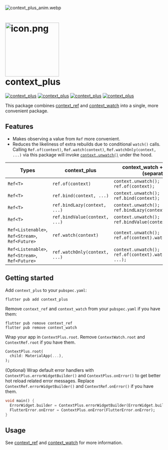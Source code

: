 ![context_plus_anim.webp](https://github.com/s0nerik/context_plus/raw/main/doc/context_plus_anim.webp)

# <img src="https://github.com/s0nerik/context_plus/raw/main/example/web/icons/Icon-192.png" alt="icon.png" width="172"/> <br/> context_plus

[![context_plus](https://img.shields.io/pub/v/context_plus)](https://pub.dev/packages/context_plus)
[![context_plus](https://img.shields.io/pub/likes/context_plus)](https://pub.dev/packages/context_plus)
[![context_plus](https://img.shields.io/pub/points/context_plus)](https://pub.dev/packages/context_plus)
[![context_plus](https://img.shields.io/pub/popularity/context_plus)](https://pub.dev/packages/context_plus)

This package combines [context_ref](https://pub.dev/packages/context_ref) and [context_watch](https://pub.dev/packages/context_watch) into a single, more convenient package.

## Features

- Makes observing a value from `Ref` more convenient.
- Reduces the likeliness of extra rebuilds due to conditional `watch()` calls. Calling `Ref.of(context)`, `Ref.watch(context)`, `Ref.watchOnly(context, ...)` via this package will invoke [`context.unwatch()`](https://github.com/s0nerik/context_plus/tree/master/packages/context_watch#contextunwatch) under the hood.

| Types                                           | context_plus                  | context_watch + context_ref (separately)                      |
|-------------------------------------------------|-------------------------------|---------------------------------------------------------------|
| `Ref<T>`                                        | `ref.of(context)`             | `context.unwatch(); ref.of(context);`                         |
| `Ref<T>`                                        | `ref.bind(context, ...)`      | `context.unwatch(); ref.bind(context);`                       |
| `Ref<T>`                                        | `ref.bindLazy(context, ...)`  | `context.unwatch(); ref.bindLazy(context);`                   |
| `Ref<T>`                                        | `ref.bindValue(context, ...)` | `context.unwatch(); ref.bindValue(context);`                  |
| `Ref<Listenable>`, `Ref<Stream>`, `Ref<Future>` | `ref.watch(context)`          | `context.unwatch(); ref.of(context).watch(context);`          |
| `Ref<Listenable>`, `Ref<Stream>`, `Ref<Future>` | `ref.watchOnly(context, ...)` | `context.unwatch(); ref.of(context).watchOnly(context, ...);` |

## Getting started

Add `context_plus` to your `pubspec.yaml`:
```shell
flutter pub add context_plus
```

Remove `context_ref` and `context_watch` from your `pubspec.yaml` if you have them:
```shell
flutter pub remove context_ref
flutter pub remove context_watch
```

Wrap your app in `ContextPlus.root`. Remove `ContextWatch.root` and `ContextRef.root` if you have them.
```dart
ContextPlus.root(
  child: MaterialApp(...),
);
```

(Optional) Wrap default error handlers with `ContextPlus.errorWidgetBuilder()` and `ContextPlus.onError()` to get better hot reload related error messages. Replace `ContextRef.errorWidgetBuilder()` and `ContextRef.onError()` if you have them.
```dart
void main() {
  ErrorWidget.builder = ContextPlus.errorWidgetBuilder(ErrorWidget.builder);
  FlutterError.onError = ContextPlus.onError(FlutterError.onError);
}
```

## Usage

See [context_ref](https://pub.dev/packages/context_ref) and [context_watch](https://pub.dev/packages/context_watch) for more information.
